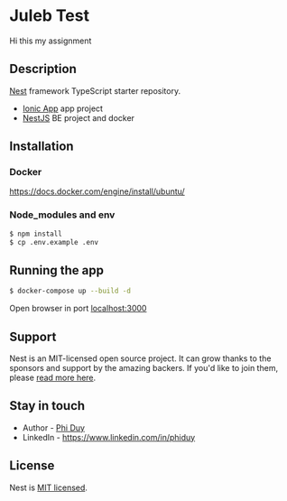 # Juleb Test
Hi this my assignment
## Description

[Nest](https://github.com/nestjs/nest) framework TypeScript starter repository.
- [Ionic App](https://github.com/phiduy/juleb-test) app project
- [NestJS](https://github.com/phiduy/juleb-test-server) BE project and docker

## Installation

### Docker
https://docs.docker.com/engine/install/ubuntu/

### Node_modules and env
```bash
$ npm install
$ cp .env.example .env
```

## Running the app

```bash
$ docker-compose up --build -d
```

Open browser in port [localhost:3000](http://localhost:3000)

## Support

Nest is an MIT-licensed open source project. It can grow thanks to the sponsors and support by the amazing backers. If you'd like to join them, please [read more here](https://docs.nestjs.com/support).

## Stay in touch

- Author - [Phi Duy](https://kamilmysliwiec.com)
- LinkedIn - https://www.linkedin.com/in/phiduy

## License

Nest is [MIT licensed](LICENSE).

